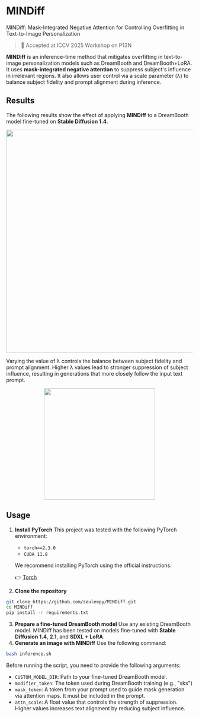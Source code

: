 # MINDiff
MINDiff: Mask-Integrated Negative Attention for Controlling Overfitting in Text-to-Image Personalization

> 📄 Accepted at ICCV 2025 Workshop on P13N

**MINDiff** is an inference-time method that mitigates overfitting in text-to-image personalization models such as DreamBooth and DreamBooth+LoRA. It uses **mask-integrated negative attention** to suppress subject's influence in irrelevant regions. It also allows user control via a scale parameter (λ) to balance subject fidelity and prompt alignment during inference.

## Results
The following results show the effect of applying **MINDiff** to a DreamBooth model fine-tuned on **Stable Diffusion 1.4**.
<p align="center">
  <img src="https://github.com/user-attachments/assets/debea15b-1b1b-4bc6-9c1f-2de3c85b6117" width="600"/>
</p>

Varying the value of λ controls the balance between subject fidelity and prompt alignment. Higher λ values lead to stronger suppression of subject influence, resulting in generations that more closely follow the input text prompt.
<p align="center">
  <img src="https://github.com/user-attachments/assets/48dbe3da-0f50-46eb-9c67-ce370cfa89d8" width="300"/>
</p>

## Usage
1. **Install PyTorch**
   This project was tested with the following PyTorch environment:
   - `torch==2.3.0`
   - `CUDA 11.8`
   
   We recommend installing PyTorch using the official instructions:

   👉 [Torch](https://pytorch.org/)
3. **Clone the repository**
```bash
git clone https://github.com/seuleepy/MINDiff.git
cd MINDiff
pip install -r requirements.txt
```
3. **Prepare a fine-tuned DreamBooth model**
Use any existing DreamBooth model. MINDiff has been tested on models fine-tuned with **Stable Diffusion 1.4**, **2.1**, and **SDXL + LoRA**.
4. **Generate an image with MINDiff**
Use the following command:
```bash
bash inference.sh
```
Before running the script, you need to provide the following arguments:
- `CUSTOM_MODEL_DIR`: Path to your fine-tuned DreamBooth model.
- `modifier_token`: The token used during DreamBooth training (e.g., "sks")
- `mask_token`: A token from your prompt used to guide mask generation via attention maps. It must be included in the prompt.
- `attn_scale`: A float value that controls the strength of suppression. Higher values increases text alignment by reducing subject influence.
